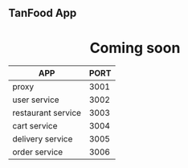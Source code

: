 ## TanFood App

<h1 align="center">
  Coming soon
  <br>
</h1>

| APP    | PORT |
| -------- | ------- |
| proxy  |  3001    |
| user service | 3002     |
| restaurant service    | 3003    |
| cart service    | 3004   |
| delivery service    | 3005    |
| order service    | 3006    |

